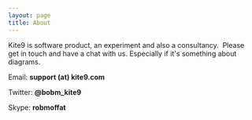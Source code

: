 ```yaml
---
layout: page
title: About
---
```


Kite9 is software product, an experiment and also a consultancy.  Please get in touch and have a chat with us. Especially if it's something about diagrams.

Email: **support (at) kite9.com**

Twitter: **@bobm_kite9**

Skype: **robmoffat**
